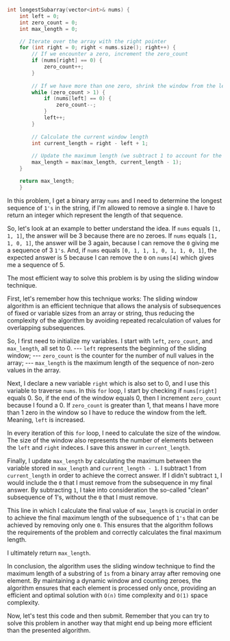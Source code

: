 ```cpp
int longestSubarray(vector<int>& nums) {
    int left = 0;
    int zero_count = 0;
    int max_length = 0;

    // Iterate over the array with the right pointer
    for (int right = 0; right < nums.size(); right++) {
        // If we encounter a zero, increment the zero_count
        if (nums[right] == 0) {
            zero_count++;
        }
        
        // If we have more than one zero, shrink the window from the left
        while (zero_count > 1) {
            if (nums[left] == 0) {
                zero_count--;
            }
            left++;
        }
       
        // Calculate the current window length
        int current_length = right - left + 1;
        
        // Update the maximum length (we subtract 1 to account for the required deletion)
        max_length = max(max_length, current_length - 1);
    }

    return max_length;
    }

```
In this problem, I get a binary array `nums` and I need to determine the longest sequence of `1's` in the string, if I'm allowed to remove a single `0`. I have to return an integer which represent the length of that sequence.

So, let's look at an example to better understand the idea.
If `nums` equals `[1, 1, 1]`, the answer will be 3 because there are no zeroes. 
If `nums` equals `[1, 1, 0, 1]`, the answer will be 3 again, because I can remove the `0` giving me a sequence of 3 `1's`.
And, if `nums` equals `[0, 1, 1, 1, 0, 1, 1, 0, 1]`, the expected answer is 5 because I can remove the `0` on `nums[4]` which gives me a sequence of 5.

The most efficient way to solve this problem is by using the sliding window technique.

First, let's remember how this technique works:
The sliding window algorithm is an efficient technique that allows the analysis of subsequences of fixed or variable sizes from an array or string, thus reducing the complexity of the algorithm by avoiding repeated recalculation of values ​​for overlapping subsequences.

So, I first need to initialize my variables. I start with `left`, `zero_count`, and `max_length`, all set to 0. 
--- `left` represents the beginning of the sliding window;
--- `zero_count` is the counter for the number of null values ​​in the array;
--- `max_length` is the maximum length of the sequence of non-zero values ​​in the array.

Next, I declare a new variable `right` which is also set to 0, and I use this variable to traverse `nums`.
In this `for` loop, I start by checking if `nums[right]` equals 0. So, if the end of the window equals 0, then I increment `zero_count` because I found a 0.
If `zero_count` is greater than 1, that means I have more than 1 zero in the window so I have to reduce the window from the left. Meaning, `left` is increased.

In every iteration of this `for` loop, I need to calculate the size of the window. The size of the window also represents the number of elements between the `left` and `right` indeces. I save this answer in `current_length`.

Finally, I update `max_length` by calculating the maximum between the variable stored in `max_length` and `current_length - 1`. I subtract 1 from `current_length` in order to achieve the correct answer. If I didn't subtract `1`, I would include the `0` that I must remove from the subsequence in my final answer. By subtracting `1`, I take into consideration the so-called "clean" subsequence of 1's, without the `0` that I must remove.

This line in which I calculate the final value of `max_length` is crucial in order to achieve the final maximum length of the subsequence of `1's` that can be achieved by removing only one `0`. This ensures that the algorithm follows the requirements of the problem and correctly calculates the final maximum length.

I ultimately return `max_length`.

In conclusion, the algorithm uses the sliding window technique to find the maximum length of a substring of `1s` from a binary array after removing one element. By maintaining a dynamic window and counting zeroes, the algorithm ensures that each element is processed only once, providing an efficient and optimal solution with `O(n)` time complexity and `O(1)` space complexity.

Now, let's test this code and then submit. Remember that you can try to solve this problem in another way that might end up being more efficient than the presented algorithm.